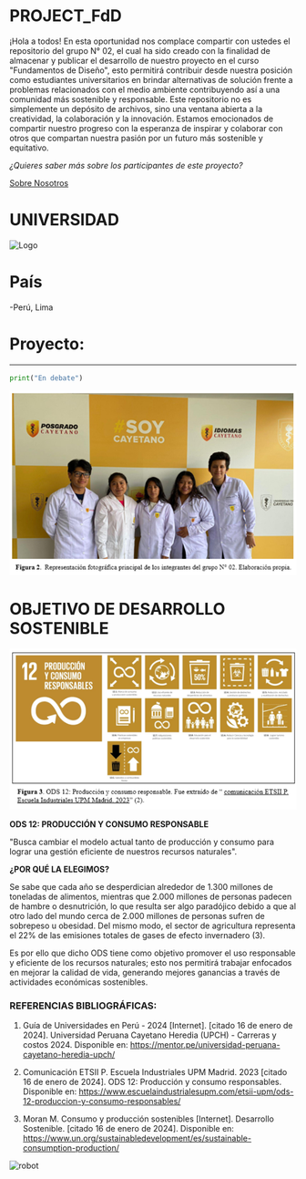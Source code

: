 # **PROJECT_FdD** 


¡Hola a todos! En esta oportunidad nos complace compartir con ustedes el repositorio del grupo N° 02, el cual ha sido creado con la finalidad de almacenar y publicar el desarrollo de nuestro proyecto en el curso "Fundamentos de Diseño", esto permitirá contribuir desde nuestra posición como estudiantes universitarios en brindar alternativas de solución frente a problemas relacionados con el medio ambiente contribuyendo así a una comunidad más sostenible y responsable. Este repositorio no es simplemente un depósito de archivos, sino una ventana abierta a la creatividad, la colaboración y la innovación. Estamos emocionados de compartir nuestro progreso con la esperanza de inspirar y colaborar con otros que compartan nuestra pasión por un futuro más sostenible y equitativo.
 
*¿Quieres saber más sobre los participantes de este proyecto?*

[Sobre Nosotros](https://github.com/gcdavidq/Project_FdD/blob/main/FdD/Entregables/1.-Sobre_Nosotros.md)

# UNIVERSIDAD
![Logo](<Carpetas_del_Proyecto/Imagenes/A-Carpeta-Presentación 1/z.-Logo Cayetano.png>)




# País
-Perú, Lima

# Proyecto:
----------------------------------
```python
print("En debate")

```

![Imagen de Grupo](<Carpetas_del_Proyecto/Imagenes/Z-Photos_generales/Foto grupal principal.png>)

# OBJETIVO DE DESARROLLO SOSTENIBLE 
![ODS](Carpetas_del_Proyecto/Imagenes/Z-Photos_generales/ODS.png)

**ODS 12: PRODUCCIÓN Y CONSUMO RESPONSABLE** 

"Busca cambiar el modelo actual tanto de producción y consumo para lograr una gestión eficiente de nuestros recursos naturales".

**¿POR QUÉ LA ELEGIMOS?**

Se sabe que cada año se desperdician alrededor de 1.300 millones de toneladas de alimentos, mientras que 2.000 millones de personas padecen de hambre o desnutrición, lo que resulta ser algo paradójico debido a que al otro lado del mundo cerca de 2.000 millones de personas sufren de sobrepeso u obesidad. Del mismo modo, el sector de agricultura representa el 22% de las emisiones totales de gases de efecto invernadero (3).

Es por ello que dicho ODS tiene como objetivo promover el uso responsable y eficiente de los recursos naturales; esto nos permitirá trabajar enfocados en mejorar la calidad de vida, generando mejores ganancias a través de actividades económicas sostenibles.



### REFERENCIAS BIBLIOGRÁFICAS:

1.	Guía de Universidades en Perú - 2024 [Internet]. [citado 16 de enero de 2024]. Universidad Peruana Cayetano Heredia (UPCH) - Carreras y costos 2024. Disponible en: https://mentor.pe/universidad-peruana-cayetano-heredia-upch/

2. Comunicación ETSII P. Escuela Industriales UPM Madrid. 2023 [citado 16 de enero de 2024]. ODS 12: Producción y consumo responsables. Disponible en: https://www.escuelaindustrialesupm.com/etsii-upm/ods-12-produccion-y-consumo-responsables/

3. Moran M. Consumo y producción sostenibles [Internet]. Desarrollo Sostenible. [citado 16 de enero de 2024]. Disponible en: https://www.un.org/sustainabledevelopment/es/sustainable-consumption-production/



![robot](https://fcit.usf.edu/matrix/wp-content/uploads/2017/01/DanceBot-3-LG.gif)
